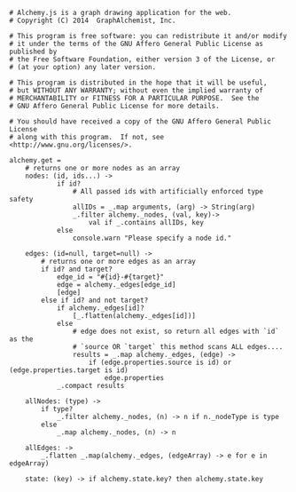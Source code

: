     # Alchemy.js is a graph drawing application for the web.
    # Copyright (C) 2014  GraphAlchemist, Inc.

    # This program is free software: you can redistribute it and/or modify
    # it under the terms of the GNU Affero General Public License as published by
    # the Free Software Foundation, either version 3 of the License, or
    # (at your option) any later version.

    # This program is distributed in the hope that it will be useful,
    # but WITHOUT ANY WARRANTY; without even the implied warranty of
    # MERCHANTABILITY or FITNESS FOR A PARTICULAR PURPOSE.  See the
    # GNU Affero General Public License for more details.

    # You should have received a copy of the GNU Affero General Public License
    # along with this program.  If not, see <http://www.gnu.org/licenses/>.

    alchemy.get = 
        # returns one or more nodes as an array
        nodes: (id, ids...) ->
                if id?
                    # All passed ids with artificially enforced type safety
                    allIDs = _.map arguments, (arg) -> String(arg)
                    _.filter alchemy._nodes, (val, key)->
                        val if _.contains allIDs, key
                else
                    console.warn "Please specify a node id."

        edges: (id=null, target=null) ->
            # returns one or more edges as an array
            if id? and target?
                edge_id = "#{id}-#{target}"
                edge = alchemy._edges[edge_id]
                [edge]
            else if id? and not target?
                if alchemy._edges[id]?
                    [_.flatten(alchemy._edges[id])]
                else
                    # edge does not exist, so return all edges with `id` as the 
                    # `source OR `target` this method scans ALL edges....
                    results = _.map alchemy._edges, (edge) ->
                        if (edge.properties.source is id) or (edge.properties.target is id)
                            edge.properties
                _.compact results

        allNodes: (type) ->
            if type?
                _.filter alchemy._nodes, (n) -> n if n._nodeType is type
            else
                _.map alchemy._nodes, (n) -> n

        allEdges: ->
            _.flatten _.map(alchemy._edges, (edgeArray) -> e for e in edgeArray)
        
        state: (key) -> if alchemy.state.key? then alchemy.state.key
